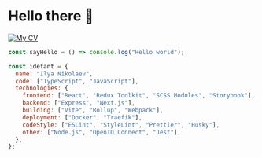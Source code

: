 # Hello there 👋

[![My CV](https://img.shields.io/badge/My_CV-0a9713)](https://raw.githubusercontent.com/idefant/idefant/refs/heads/main/cv.pdf)

```js
const sayHello = () => console.log("Hello world");

const idefant = {
  name: "Ilya Nikolaev",
  code: ["TypeScript", "JavaScript"],
  technologies: {
    frontend: ["React", "Redux Toolkit", "SCSS Modules", "Storybook"],
    backend: ["Express", "Next.js"],
    building: ["Vite", "Rollup", "Webpack"],
    deployment: ["Docker", "Traefik"],
    codeStyle: ["ESLint", "StyleLint", "Prettier", "Husky"],
    other: ["Node.js", "OpenID Connect", "Jest"],
  },
};
```

